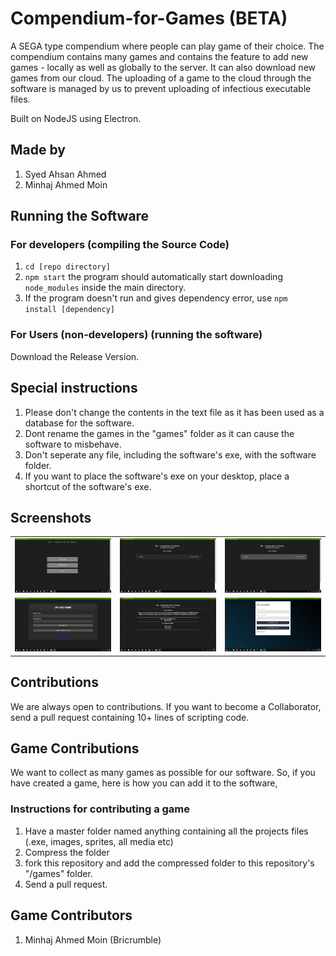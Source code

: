 # Compendium-for-Games (BETA)
A SEGA type compendium where people can play game of their choice. The compendium contains many games and contains the feature to add new games - locally as well as globally to the server. It can also download new games from our cloud. The uploading of a game to the cloud through the software is managed by us to prevent uploading of infectious executable files.

Built on NodeJS using Electron.

## Made by

1) Syed Ahsan Ahmed
2) Minhaj Ahmed Moin

## Running the Software

### For developers (compiling the Source Code)

1) <code>cd [repo directory]</code>
2) <code>npm start</code>
   the program should automatically start downloading <code>node_modules</code> inside the main directory.
3) If the program doesn't run and gives dependency error, use <code>npm install [dependency]</code>

### For Users (non-developers) (running the software)

Download the Release Version.

## Special instructions

1) Please don't change the contents in the text file as it has been used as a database for the software.
2) Dont rename the games in the "games" folder as it can cause the software to misbehave.
3) Don't seperate any file, including the software's exe, with the software folder.
4) If you want to place the software's exe on your desktop, place a shortcut of the software's exe.

## Screenshots

<table>
  <tbody>
    <tr>
      <!-- Video 1 -->
      <td align="center">
          <img width="290" alt="Compendium for games" src="/screenshots/Screenshot%20(571).png">
          <br>
      </td>
      <!-- Video 2 -->
      <td align="center">
          <img width="290" alt="Compendium for games" src="/screenshots/Screenshot%20(572).png">
          <br>
      </td>
      <!-- Video 3 -->
      <td align="center">
          <img width="290" alt="Compendium for games" src="/screenshots/Screenshot%20(573).png">
          <br>
      </td>
    </tr>
    <tr>
      <!-- Video 4 -->
      <td align="center">
          <img width="290" alt="Compendium for games" src="/screenshots/Screenshot%20(574).png">
          <br>
      </td>
       <td align="center">
          <img width="290" alt="Compendium for games" src="/screenshots/Screenshot%20(575).png">
          <br>
      </td>
       <td align="center">
          <img width="290" alt="Compendium for games" src="/screenshots/Screenshot%20(576).png">
          <br>
      </td>
    </tr>
  </tbody>
</table>

## Contributions

We are always open to contributions. If you want to become a Collaborator, send a pull request containing 10+ lines of scripting code.

## Game Contributions

We want to collect as many games as possible for our software. So, if you have created a game, here is how you can add it to the software,

### Instructions for contributing a game

1) Have a master folder named anything containing all the projects files (.exe, images, sprites, all media etc)
2) Compress the folder
3) fork this repository and add the compressed folder to this repository's "/games" folder.
4) Send a pull request.

## Game Contributors

1) Minhaj Ahmed Moin (Bricrumble)
